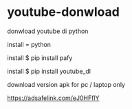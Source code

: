 # youtube-donwload
donwload youtube di python

install = python 

install $ pip install pafy

install $ pip install youtube_dl


download version apk for pc / laptop only

https://adsafelink.com/eJ0HFflY
